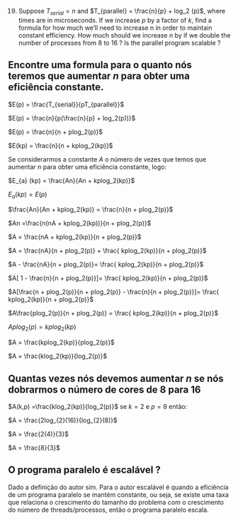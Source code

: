 19. Suppose $T_{serial} = n$  and $T_{parallel} = \frac{n}{p} + log_2 (p)$, where times are in microseconds. If we increase $p$ by a factor of $k$, find a formula for how much we’ll need to increase n in order to maintain constant efficiency. How much should we increase $n$ by if we double the number of processes from 8 to 16 ? Is the parallel program scalable ?

##  Encontre uma formula para o quanto nós teremos que aumentar $n$ para obter uma eficiência constante.

$E(p) = \frac{T_{serial}}{pT_{parallel}}$

$E(p) = \frac{n}{p(\frac{n}{p} + log_2(p))}$ 

$E(p) = \frac{n}{n + plog_2(p)}$

$E(kp) = \frac{n}{n + kplog_2(kp)}$

Se considerarmos a constante $A$ o número de vezes que temos que aumentar $n$ para
obter uma eficiência constante, logo:

$E_{a} (kp) = \frac{An}{An + kplog_2(kp)}$

$E_{a}(kp) = E(p)$

$\frac{An}{An + kplog_2(kp)} =  \frac{n}{n + plog_2(p)}$

$An =\frac{n(nA + kplog_2(kp))}{n + plog_2(p)}$

$A = \frac{nA + kplog_2(kp)}{n + plog_2(p)}$

$A =  \frac{nA}{n + plog_2(p)} +  \frac{ kplog_2(kp)}{n + plog_2(p)}$

$A - \frac{nA}{n + plog_2(p)}= \frac{ kplog_2(kp)}{n + plog_2(p)}$

$A[ 1 - \frac{n}{n + plog_2(p)}]= \frac{ kplog_2(kp)}{n + plog_2(p)}$

$A[\frac{n + plog_2(p)}{n + plog_2(p)} - \frac{n}{n + plog_2(p)}]= \frac{ kplog_2(kp)}{n + plog_2(p)}$

$A\frac{plog_2(p)}{n + plog_2(p)} = \frac{ kplog_2(kp)}{n + plog_2(p)}$

$Aplog_2(p) = kplog_2(kp)$

$A = \frac{kplog_2(kp)}{plog_2(p)}$

$A = \frac{klog_2(kp)}{log_2(p)}$

## Quantas vezes nós devemos aumentar $n$ se nós dobrarmos o número de cores de 8 para 16

$A(k,p) =\frac{klog_2(kp)}{log_2(p)}$
se $k = 2$ e $p=8$ então:

$A = \frac{2log_{2}(16)}{log_{2}(8)}$

$A = \frac{2(4)}{3}$

$A = \frac{8}{3}$


## O programa paralelo é escalável ?

Dado a definição do autor sim. Para o autor escalável é quando a eficiência de um programa paralelo se mantém constante, ou seja, se existe uma taxa que relaciona o
crescimento do tamanho do problema com o crescimento do número de threads/processos, então o programa paralelo escala.